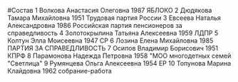 #Состав
1 Волкова Анастасия Олеговна 1987 ЯБЛОКО
2 Дюдякова Тамара Михайловна 1951 Трудовая партия России
3 Евсеева Наталья Александровна 1986 Российская партия пенсионеров за справедливость
4 Золотокрылина Татьяна Алексеевна 1959 ЛДПР
5 Колтун Элла Моисеевна 1947 СР
6 Лозина Елена Михайловна 1985 ПАРТИЯ ЗА СПРАВЕДЛИВОСТЬ
7 Осипов Владимир Борисович 1951 КПРФ
8 Парамонова Надежда Петровна 1958 \"МОО многодетных семей \"Светлица\"
9 Румянцева Ольга Алексеевна 1954 ЕР
10 Топунова Марина Клайдовна 1962 собрание-работа
